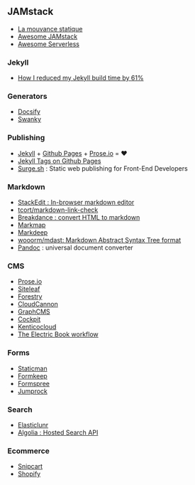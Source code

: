 ## JAMstack

* [La mouvance statique](http://frank.taillandier.me/2016/03/08/les-gestionnaires-de-contenu-statique/)
* [Awesome JAMstack](https://github.com/automata/awesome-jamstack)
* [Awesome Serverless](https://github.com/anaibol/awesome-serverless)

### Jekyll

* [How I reduced my Jekyll build time by 61%](https://forestry.io/blog/how-i-reduced-my-jekyll-build-time-by-61/)

### Generators

* [Docsify](https://docsify.now.sh/)
* [Swanky](https://swanky-docs.org/)

### Publishing

* [Jekyll](http://jekyllrb.com/) + [Github Pages](https://pages.github.com/) + [Prose.io](http://prose.io/) = ♥
* [Jekyll Tags on Github Pages](http://longqian.me/2017/02/09/github-jekyll-tag/)
* [Surge.sh](http://surge.sh/) : Static web publishing for Front-End Developers

### Markdown

* [StackEdit : In-browser markdown editor](https://github.com/benweet/stackedit)
* [tcort/markdown-link-check](https://github.com/tcort/markdown-link-check)
* [Breakdance : convert HTML to markdown](http://breakdance.io/)
* [Markmap](https://github.com/dundalek/markmap)
* [Markdeep](https://casual-effects.com/markdeep/)
* [wooorm/mdast: Markdown Abstract Syntax Tree format](https://github.com/wooorm/mdast)
* [Pandoc](http://pandoc.org/) : universal document converter

### CMS

* [Prose.io](http://prose.io/)
* [Siteleaf](https://www.siteleaf.com/)
* [Forestry](https://forestry.io/)
* [CloudCannon](https://cloudcannon.com/)
* [GraphCMS](https://graphcms.com/)
* [Cockpit](https://getcockpit.com/)
* [Kenticocloud](https://kenticocloud.com/)
* [The Electric Book workflow](http://electricbook.works)

### Forms

* [Staticman](https://staticman.net/)
* [Formkeep](https://formkeep.com/)
* [Formspree](https://formspree.io/)
* [Jumprock](https://jumprock.co/)

### Search

* [Elasticlunr](http://elasticlunr.com/)
* [Algolia : Hosted Search API](https://www.algolia.com/)

### Ecommerce

* [Snipcart](https://snipcart.com/)
* [Shopify](https://fr.shopify.com/)